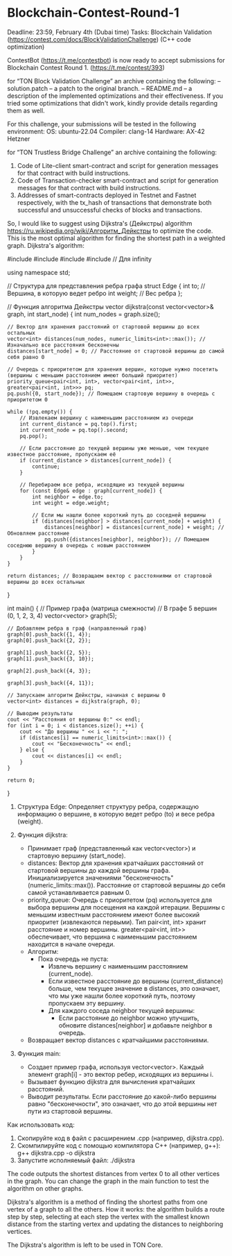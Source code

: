 # Blockchain-Contest-Round-1

Deadline: 23:59, February 4th (Dubai time) 
Tasks: Blockchain Validation (https://contest.com/docs/BlockValidationChallenge) (C++ code optimization)

ContestBot (https://t.me/contestbot) is now ready to accept submissions for Blockchain Contest Round 1. (https://t.me/contest/393)

for “TON Block Validation Challenge” 
an archive containing the following: 
– solution.patch – a patch to the original branch.
– README.md – a description of the implemented optimizations and their effectiveness. If you tried some optimizations that didn't work, kindly provide details regarding them as well.

For this challenge, your submissions will be tested in the following environment:
OS: ubuntu-22.04
Compiler: clang-14
Hardware: AX-42 Hetzner

for “TON Trustless Bridge Challenge”
an archive containing the following:
1. Code of Lite-client smart-contract and script for generation messages for that contract with build instructions.
2. Code of Transaction-checker smart-contract and script for generation messages for that contract with build instructions.
3. Addresses of smart-contracts deployed in Testnet and Fastnet respectively, with the tx_hash of transactions that demonstrate both successful and unsuccessful checks of blocks and transactions.

So, I would like to suggest using Dijkstra's (Дейкстры) algorithm https://ru.wikipedia.org/wiki/Алгоритм_Дейкстры to optimize the code.
This is the most optimal algorithm for finding the shortest path in a weighted graph.
Dijkstra's algorithm:

#include <iostream>
#include <vector>
#include <queue>
#include <limits> // Для infinity

using namespace std;

// Структура для представления ребра графа
struct Edge {
    int to;         // Вершина, в которую ведет ребро
    int weight;     // Вес ребра
};

// Функция алгоритма Дейкстры
vector<int> dijkstra(const vector<vector<Edge>>& graph, int start_node) {
    int num_nodes = graph.size();

    // Вектор для хранения расстояний от стартовой вершины до всех остальных
    vector<int> distances(num_nodes, numeric_limits<int>::max()); // Изначально все расстояния бесконечны
    distances[start_node] = 0; // Расстояние от стартовой вершины до самой себя равно 0

    // Очередь с приоритетом для хранения вершин, которые нужно посетить (вершины с меньшим расстоянием имеют больший приоритет)
    priority_queue<pair<int, int>, vector<pair<int, int>>, greater<pair<int, int>>> pq;
    pq.push({0, start_node}); // Помещаем стартовую вершину в очередь с приоритетом 0

    while (!pq.empty()) {
        // Извлекаем вершину с наименьшим расстоянием из очереди
        int current_distance = pq.top().first;
        int current_node = pq.top().second;
        pq.pop();

        // Если расстояние до текущей вершины уже меньше, чем текущее известное расстояние, пропускаем её
        if (current_distance > distances[current_node]) {
            continue;
        }

        // Перебираем все ребра, исходящие из текущей вершины
        for (const Edge& edge : graph[current_node]) {
            int neighbor = edge.to;
            int weight = edge.weight;

            // Если мы нашли более короткий путь до соседней вершины
            if (distances[neighbor] > distances[current_node] + weight) {
                distances[neighbor] = distances[current_node] + weight; // Обновляем расстояние
                pq.push({distances[neighbor], neighbor}); // Помещаем соседнюю вершину в очередь с новым расстоянием
            }
        }
    }

    return distances; // Возвращаем вектор с расстояниями от стартовой вершины до всех остальных
}

int main() {
    // Пример графа (матрица смежности)
    // В графе 5 вершин (0, 1, 2, 3, 4)
    vector<vector<Edge>> graph(5);

    // Добавляем ребра в граф (направленный граф)
    graph[0].push_back({1, 4});
    graph[0].push_back({2, 2});

    graph[1].push_back({2, 5});
    graph[1].push_back({3, 10});

    graph[2].push_back({4, 3});

    graph[3].push_back({4, 11});

    // Запускаем алгоритм Дейкстры, начиная с вершины 0
    vector<int> distances = dijkstra(graph, 0);

    // Выводим результаты
    cout << "Расстояния от вершины 0:" << endl;
    for (int i = 0; i < distances.size(); ++i) {
        cout << "До вершины " << i << ": ";
        if (distances[i] == numeric_limits<int>::max()) {
            cout << "Бесконечность" << endl;
        } else {
            cout << distances[i] << endl;
        }
    }

    return 0;
}

1.  Структура Edge:  Определяет структуру ребра, содержащую информацию о вершине, в которую ведет ребро (to) и весе ребра (weight).

2.  Функция dijkstra:
    *   Принимает граф (представленный как vector<vector<Edge>>) и стартовую вершину (start_node).
    *   distances: Вектор для хранения кратчайших расстояний от стартовой вершины до каждой вершины графа. Инициализируется значениями "бесконечность" (numeric_limits<int>::max()).  Расстояние от стартовой вершины до себя самой устанавливается равным 0.
    *   priority_queue:  Очередь с приоритетом (pq) используется для выбора вершины для посещения на каждой итерации.  Вершины с меньшим известным расстоянием имеют более высокий приоритет (извлекаются первыми).  Тип pair<int, int> хранит расстояние и номер вершины.  greater<pair<int, int>> обеспечивает, что вершина с наименьшим расстоянием находится в начале очереди.
    *   Алгоритм:
        *   Пока очередь не пуста:
            *   Извлечь вершину с наименьшим расстоянием (current_node).
            *   Если известное расстояние до вершины (current_distance) больше, чем текущее значение в distances, это означает, что мы уже нашли более короткий путь, поэтому пропускаем эту вершину.
            *   Для каждого соседа neighbor текущей вершины:
                *   Если расстояние до neighbor можно улучшить, обновите distances[neighbor] и добавьте neighbor в очередь.
    *   Возвращает вектор distances с кратчайшими расстояниями.

3.  Функция main:
    *   Создает пример графа, используя vector<vector<Edge>>.  Каждый элемент graph[i] - это вектор ребер, исходящих из вершины i.
    *   Вызывает функцию dijkstra для вычисления кратчайших расстояний.
    *   Выводит результаты.  Если расстояние до какой-либо вершины равно "бесконечности", это означает, что до этой вершины нет пути из стартовой вершины.

Как использовать код:

1.  Скопируйте код в файл с расширением .cpp (например, dijkstra.cpp).
2.  Скомпилируйте код с помощью компилятора C++ (например, g++):
    g++ dijkstra.cpp -o dijkstra
3. Запустите исполняемый файл:
       ./dijkstra
   
The code outputs the shortest distances from vertex 0 to all other vertices in the graph. You can change the graph in the main function to test the algorithm on other graphs.

Dijkstra's algorithm is a method of finding the shortest paths from one vertex of a graph to all the others.
How it works: the algorithm builds a route step by step, selecting at each step the vertex with the smallest known distance from the starting vertex and updating the distances to neighboring vertices.

The Dijkstra's algorithm is left to be used in TON Core. 
